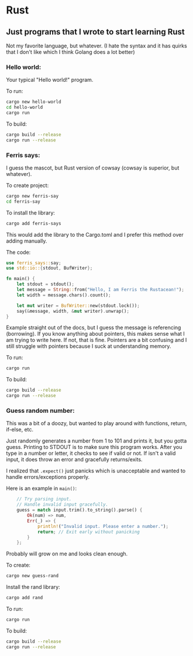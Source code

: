 # Rust

## Just programs that I wrote to start learning Rust

Not my favorite language, but whatever. (I hate the syntax and it has quirks that I don't like which I think Golang does a lot better)

### Hello world:

Your typical "Hello world!" program.

To run:

```bash
cargo new hello-world
cd hello-world
cargo run
```

To build:

```bash
cargo build --release
cargo run --release
```

### Ferris says:

I guess the mascot, but Rust version of cowsay (cowsay is superior, but whatever).

To create project:

```bash
cargo new ferris-say
cd ferris-say
```

To install the library:

```bash
cargo add ferris-says
```

This would add the library to the Cargo.toml and I prefer this method over adding manually.

The code:

```rust
use ferris_says::say;
use std::io::{stdout, BufWriter};

fn main() {
    let stdout = stdout();
    let message = String::from("Hello, I am Ferris the Rustacean!");
    let width = message.chars().count();

    let mut writer = BufWriter::new(stdout.lock());
    say(&message, width, &mut writer).unwrap();
}
```

Example straight out of the docs, but I guess the message is referencing (borrowing). If you know anything about pointers, this makes sense what I am trying to write here. If not, that is fine. Pointers are a bit confusing and I still struggle with pointers because I suck at understanding memory.

To run:

```bash
cargo run
```

To build:

```bash
cargo build --release
cargo run --release
```

### Guess random number:

This was a bit of a doozy, but wanted to play around with functions, return, if-else, etc.

Just randomly generates a number from 1 to 101 and prints it, but you gotta guess. Printing to STDOUT is to make sure this program works. After you type in a number or letter, it checks to see if valid or not. If isn't a valid input, it does throw an error and gracefully returns/exits.

I realized that `.expect()` just panicks which is unacceptable and wanted to handle errors/exceptions properly.

Here is an example in `main()`:

```rust
    // Try parsing input.
    // Handle invalid input gracefully.
    guess = match input.trim().to_string().parse() {
        Ok(num) => num,
        Err(_) => {
            println!("Invalid input. Please enter a number.");
            return; // Exit early without panicking
        }
    };
```

Probably will grow on me and looks clean enough.

To create:

```bash
cargo new guess-rand
```

Install the rand library:

```bash
cargo add rand
```

To run:

```bash
cargo run
```

To build:

```bash
cargo build --release
cargo run --release
```

